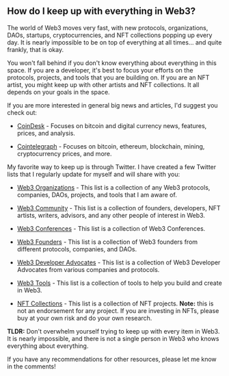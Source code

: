 ## How do I keep up with everything in Web3?

The world of Web3 moves very fast, with new protocols, organizations, DAOs, startups, cryptocurrencies, and NFT collections popping up every day. It is nearly impossible to be on top of everything at all times... and quite frankly, that is okay.

You won't fall behind if you don't know everything about everything in this space. If you are a developer, it's best to focus your efforts on the protocols, projects, and tools that you are building on. If you are an NFT artist, you might keep up with other artists and NFT collections. It all depends on your goals in the space.

If you are more interested in general big news and articles, I'd suggest you check out:

- [CoinDesk](https://www.coindesk.com/) - Focuses on bitcoin and digital currency news, features, prices, and analysis.

- [Cointelegraph](https://cointelegraph.com/) - Focuses on bitcoin, ethereum, blockchain, mining, cryptocurrency prices, and more.

My favorite way to keep up is through Twitter. I have created a few Twitter lists that I regularly update for myself and will share with you:

- [Web3 Organizations](https://twitter.com/i/lists/1460714501368532992) - This list is a collection of any Web3 protocols, companies, DAOs, projects, and tools that I am aware of.

- [Web3 Community](https://twitter.com/i/lists/1464102630699851783) - This list is a collection of founders, developers, NFT artists, writers, advisors, and any other people of interest in Web3.

- [Web3 Conferences](https://twitter.com/i/lists/1470785968198361102) - This list is a collection of Web3 Conferences. 

- [Web3 Founders](https://twitter.com/i/lists/1466910288918159363) - This list is a collection of Web3 founders from different protocols, companies, and DAOs.

- [Web3 Developer Advocates](https://twitter.com/i/lists/1466823930648268800) - This list is a collection of Web3 Developer Advocates from various companies and protocols.

- [Web3 Tools](https://twitter.com/i/lists/1466910075138686978) - This list is a collection of tools to help you build and create in Web3.

- [NFT Collections](https://twitter.com/i/lists/1431074027964022785?s=20) - This list is a collection of NFT projects. **Note:** this is not an endorsement for any project. If you are investing in NFTs, please buy at your own risk and do your own research.

**TLDR:** Don't overwhelm yourself trying to keep up with every item in Web3. It is nearly impossible, and there is not a single person in Web3 who knows everything about everything. 

If you have any recommendations for other resources, please let me know in the comments!

